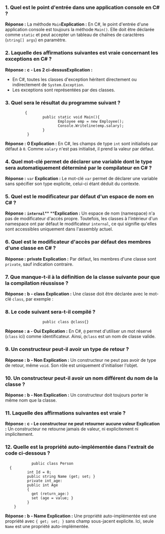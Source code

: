 ### 1. Quel est le point d'entrée dans une application console en C# ?
**Réponse :** La méthode `Main`**Explication :** En C#, le point d'entrée d'une application console est toujours la méthode `Main()`. Elle doit être déclarée comme `static` et peut accepter un tableau de chaînes de caractères (`string[] args`) en paramètre.
### 2. Laquelle des affirmations suivantes est vraie concernant les exceptions en C# ?
**Réponse :** **c - Les 2 ci-dessusExplication :**
* En C#, toutes les classes d'exception héritent directement ou indirectement de `System.Exception`.
* Les exceptions sont représentées par des classes.
### 3. Quel sera le résultat du programme suivant ?
             {
 	                 public static void Main(){
 	                      	Employee emp = new Employee();
 	                      	Console.Writeline(emp.salary);
 	                 }
              }
**Réponse :** **0 Explication :** En C#, les champs de type `int` sont initialisés par défaut à `0`. Comme `salary` n'est pas initialisé, il prend la valeur par défaut.
### 4. Quel mot-clé permet de déclarer une variable dont le type sera automatiquement déterminé par le compilateur en C# ?
**Réponse :** `var`     **Explication :** Le mot-clé `var` permet de déclarer une variable sans spécifier son type explicite, celui-ci étant déduit du contexte.
### 5. Quel est le modificateur par défaut d'un espace de nom en C# ?
**Réponse :** **`internal`****      ****Explication :** Un espace de nom (namespace) n'a pas de modificateur d'accès propre. Toutefois, les classes à l'intérieur d'un namespace ont par défaut le modificateur `internal`, ce qui signifie qu'elles sont accessibles uniquement dans l'assembly actuel.
### 6. Quel est le modificateur d'accès par défaut des membres d'une classe en C# ?
**Réponse :** **private   Explication :** Par défaut, les membres d'une classe sont `private`, sauf indication contraire.
### 7. Que manque-t-il à la définition de la classe suivante pour que la compilation réussisse ?
**Réponse :** **b - class       Explication :** Une classe doit être déclarée avec le mot-clé `class`, par exemple :
### 8. Le code suivant sera-t-il compilé ?
                     public class @class{}
**Réponse :** **a - Oui         Explication :** En C#, `@` permet d'utiliser un mot réservé (`class` ici) comme identificateur. Ainsi, `@class` est un nom de classe valide.
### 9. Un constructeur peut-il avoir un type de retour ?
**Réponse :** **b - Non       Explication :** Un constructeur ne peut pas avoir de type de retour, même `void`. Son rôle est uniquement d'initialiser l'objet.
### 10. Un constructeur peut-il avoir un nom différent du nom de la classe ?
**Réponse :** **b - Non       Explication :** Un constructeur doit toujours porter le même nom que la classe.
### 11. Laquelle des affirmations suivantes est vraie ?
**Réponse :** **c - Le constructeur ne peut retourner aucune valeur         Explication :** Un constructeur ne retourne jamais de valeur, ni explicitement ni implicitement.
### 12. Quelle est la propriété auto-implémentée dans l'extrait de code ci-dessous ?
                public class Person
      { 
              int Id = 0; 
              public string Name (get; set; } 
              private int_age: 
              public int Age 
              { 
              	get (return_age:) 
              	set (age = value; } 
              }
      	}      
**Réponse :** **b - Name           Explication :** Une propriété auto-implémentée est une propriété avec `{ get; set; }` sans champ sous-jacent explicite. Ici, seule `Name` est une propriété auto-implémentée.
